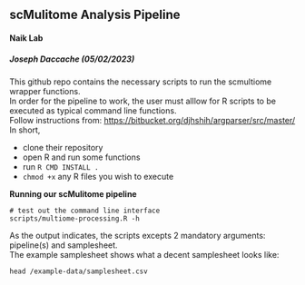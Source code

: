 ## scMulitome Analysis Pipeline
#### Naik Lab
##### Joseph Daccache (05/02/2023)
This github repo contains the necessary scripts to run the scmultiome wrapper functions.  
In order for the pipeline to work, the user must alllow for R scripts to be executed as typical command line functions.  
Follow instructions from: https://bitbucket.org/djhshih/argparser/src/master/  
In short,
* clone their repository
* open R and run some functions
* run `R CMD INSTALL .`
* `chmod +x` any R files you wish to execute

**Running our scMulitome pipeline**
```
# test out the command line interface
scripts/multiome-processing.R -h
```
As the output indicates, the scripts excepts 2 mandatory arguments: pipeline(s) and samplesheet.  
The example samplesheet shows what a decent samplesheet looks like:
```
head /example-data/samplesheet.csv
```



